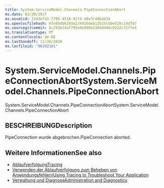 ```yaml
---
title: System.ServiceModel.Channels.PipeConnectionAbort
ms.date: 03/30/2017
ms.assetid: 2243ef42-7705-4518-91f4-d8e3c40bab34
ms.openlocfilehash: 6fe85db6299a234916deb12b25cbbe520c14df87
ms.sourcegitcommit: bc293b14af795e0e999e3304dd40c0222cf2ffe4
ms.translationtype: MT
ms.contentlocale: de-DE
ms.lasthandoff: 11/26/2020
ms.locfileid: "96292181"
---
```

# <a name="systemservicemodelchannelspipeconnectionabort"></a><span data-ttu-id="42e3f-102">System.ServiceModel.Channels.PipeConnectionAbort</span><span class="sxs-lookup"><span data-stu-id="42e3f-102">System.ServiceModel.Channels.PipeConnectionAbort</span></span>

<span data-ttu-id="42e3f-103">System.ServiceModel.Channels.PipeConnectionAbort</span><span class="sxs-lookup"><span data-stu-id="42e3f-103">System.ServiceModel.Channels.PipeConnectionAbort</span></span>  
  
## <a name="description"></a><span data-ttu-id="42e3f-104">BESCHREIBUNG</span><span class="sxs-lookup"><span data-stu-id="42e3f-104">Description</span></span>  

 <span data-ttu-id="42e3f-105">PipeConnection wurde abgebrochen.</span><span class="sxs-lookup"><span data-stu-id="42e3f-105">PipeConnection aborted.</span></span>  
  
## <a name="see-also"></a><span data-ttu-id="42e3f-106">Weitere Informationen</span><span class="sxs-lookup"><span data-stu-id="42e3f-106">See also</span></span>

- [<span data-ttu-id="42e3f-107">Ablaufverfolgung</span><span class="sxs-lookup"><span data-stu-id="42e3f-107">Tracing</span></span>](index.md)
- [<span data-ttu-id="42e3f-108">Verwenden der Ablaufverfolgung zum Beheben von Anwendungsfehlern</span><span class="sxs-lookup"><span data-stu-id="42e3f-108">Using Tracing to Troubleshoot Your Application</span></span>](using-tracing-to-troubleshoot-your-application.md)
- [<span data-ttu-id="42e3f-109">Verwaltung und Diagnose</span><span class="sxs-lookup"><span data-stu-id="42e3f-109">Administration and Diagnostics</span></span>](../index.md)
